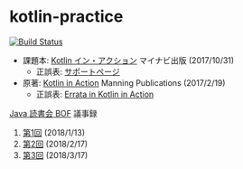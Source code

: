 kotlin-practice
===============

[![Build Status](https://travis-ci.org/mikan/kotlin-practice.svg?branch=master)](https://travis-ci.org/mikan/kotlin-practice)

* 課題本: [Kotlin イン・アクション](https://book.mynavi.jp/ec/products/detail/id=78137) マイナビ出版 (2017/10/31)
  * 正誤表: [サポートページ](https://book.mynavi.jp/supportsite/detail/9784839961749.html)
* 原著: [Kotlin in Action](https://www.manning.com/books/kotlin-in-action) Manning Publications (2017/2/19)
  * 正誤表: [Errata in Kotlin in Action](https://forums.manning.com/posts/list/40143.page)

[Java 読書会 BOF](http://www.javareading.com/bof/) 議事録

1. [第1回](http://www.javareading.com/bof/kotlin1.html) (2018/1/13)
2. [第2回](http://www.javareading.com/bof/kotlin2.html) (2018/2/17)
3. [第3回](http://www.javareading.com/bof/kotlin3.html) (2018/3/17)
